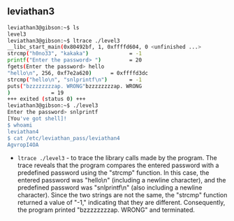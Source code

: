 ## leviathan3

```bash
leviathan3@gibson:~$ ls
level3
leviathan3@gibson:~$ ltrace ./level3 
__libc_start_main(0x80492bf, 1, 0xffffd604, 0 <unfinished ...>
strcmp("h0no33", "kakaka")             = -1
printf("Enter the password> ")         = 20
fgets(Enter the password> hello
"hello\n", 256, 0xf7e2a620)      = 0xffffd3dc
strcmp("hello\n", "snlprintf\n")       = -1
puts("bzzzzzzzzap. WRONG"bzzzzzzzzap. WRONG
)             = 19
+++ exited (status 0) +++
leviathan3@gibson:~$ ./level3 
Enter the password> snlprintf
[You've got shell]!
$ whoami
leviathan4
$ cat /etc/leviathan_pass/leviathan4
AgvropI4OA
```
- ` ltrace ./level3 ` - to trace the library calls made by the program. The trace reveals that the program compares the entered password with a predefined password using the "strcmp" function. In this case, the entered password was "hello\n" (including a newline character), and the predefined password was "snlprintf\n" (also including a newline character). Since the two strings are not the same, the "strcmp" function returned a value of "-1," indicating that they are different. Consequently, the program printed "bzzzzzzzzap. WRONG" and terminated.